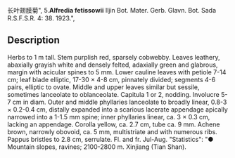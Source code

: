 长叶翅膜菊",
5.**Alfredia fetissowii** Iljin Bot. Mater. Gerb. Glavn. Bot. Sada R.S.F.S.R. 4: 38. 1923.",

## Description
Herbs to 1 m tall. Stem purplish red, sparsely cobwebby. Leaves leathery, abaxially grayish white and densely felted, adaxially green and glabrous, margin with acicular spines to 5 mm. Lower cauline leaves with petiole 7-14 cm; leaf blade elliptic, 17-30 × 4-8 cm, pinnately divided; segments 4-6 pairs, elliptic to ovate. Middle and upper leaves similar but sessile, sometimes lanceolate to oblanceolate. Capitula 1 or 2, nodding. Involucre 5-7 cm in diam. Outer and middle phyllaries lanceolate to broadly linear, 0.8-3 × 0.2-0.4 cm, distally expanded into a scarious lacerate appendage apically narrowed into a 1-1.5 mm spine; inner phyllaries linear, ca. 3 × 0.3 cm, lacking an appendage. Corolla yellow, ca. 2.7 cm, tube ca. 9 mm. Achene brown, narrowly obovoid, ca. 5 mm, multistriate and with numerous ribs. Pappus bristles to 2.8 cm, serrulate. Fl. and fr. Jul-Aug.
  "Statistics": "● Mountain slopes, ravines; 2100-2800 m. Xinjiang (Tian Shan).
